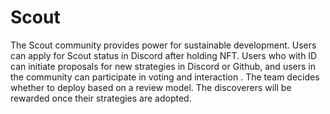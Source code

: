 # Scout

The Scout community provides power for sustainable development. Users can apply for Scout status in Discord after holding  NFT. Users who with ID can initiate proposals for new strategies in Discord or Github, and users in the community can participate in voting and interaction . The team decides whether to deploy based on a review model. The discoverers will be rewarded once their strategies are adopted.

